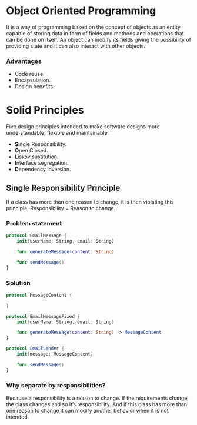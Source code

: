  
# Object Oriented Programming
 It is a way of programming based on the concept of objects as an entity
 capable of storing data in form of fields and methods and operations that
 can be done on itself. An object can modify its fields giving the possibility
 of providing state and it can also interact with other objects.

 ### Advantages

* Code reuse.
* Encapsulation.
* Design benefits.

# Solid Principles
 Five design principles intended to make software designs more understandable, flexible and maintainable.

* **S**ingle Responsibility.
* **O**pen Closed.
* **L**iskov sustitution.
* **I**nterface segregation.
* **D**ependency Inversion.

##  Single Responsibility Principle

 If a class has more than one reason to change, it is then violating this principle.
 Responsibility = Reason to change.

### Problem statement

```swift
protocol EmailMessage {
    init(userName: String, email: String)

    func generateMessage(content: String)

    func sendMessage()
}
```

### Solution

```swift
protocol MessageContent {

}

protocol EmailMessageFixed {
    init(userName: String, email: String)

    func generateMessage(content: String) -> MessageContent
}

protocol EmailSender {
    init(message: MessageContent)

    func sendMessage()
}
```


### Why separate by responsibilities? 

 Because a responsibility is a reason to change. If the requirements change, the class changes
 and so it’s responsibility. And if this class has more than one reason to change it can modify another
 behavior when it is not intended.

